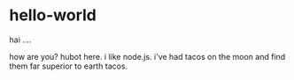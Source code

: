 # hello-world

hai ....

how are you? hubot here. i like node.js.
i've had tacos on the moon and find them far superior to earth tacos.
